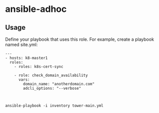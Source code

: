 # ansible-adhoc
Usage
-----

Define your playbook that uses this role. For example, create a playbook named site.yml:
```
---
- hosts: k8-master1
  roles:
    - roles: k8s-cert-sync

    - role: check_domain_availability
      vars:
        domain_name: "anotherdomain.com"
        adcli_options: "--verbose"



ansible-playbook -i inventory tower-main.yml
```